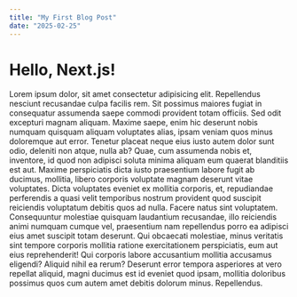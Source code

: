 ```yaml
---
title: "My First Blog Post"
date: "2025-02-25"
---
```


# Hello, Next.js!

Lorem ipsum dolor, sit amet consectetur adipisicing elit. Repellendus nesciunt recusandae culpa facilis rem. Sit possimus maiores fugiat in consequatur assumenda saepe commodi provident totam officiis. Sed odit excepturi magnam aliquam. Maxime saepe, enim hic deserunt nobis numquam quisquam aliquam voluptates alias, ipsam veniam quos minus doloremque aut error. Tenetur placeat neque eius iusto autem dolor sunt odio, deleniti non atque, nulla ab? Quae, cum assumenda nobis et, inventore, id quod non adipisci soluta minima aliquam eum quaerat blanditiis est aut. Maxime perspiciatis dicta iusto praesentium labore fugit ab ducimus, mollitia, libero corporis voluptate magnam deserunt vitae voluptates. Dicta voluptates eveniet ex mollitia corporis, et, repudiandae perferendis a quasi velit temporibus nostrum provident quod suscipit reiciendis voluptatum debitis quos ad nulla. Facere natus sint voluptatem. Consequuntur molestiae quisquam laudantium recusandae, illo reiciendis animi numquam cumque vel, praesentium nam repellendus porro ea adipisci eius amet suscipit totam deserunt. Qui obcaecati molestiae, minus veritatis sint tempore corporis mollitia ratione exercitationem perspiciatis, eum aut eius reprehenderit! Qui corporis labore accusantium mollitia accusamus eligendi? Aliquid nihil ea rerum? Deserunt error tempora asperiores at vero repellat aliquid, magni ducimus est id eveniet quod ipsam, mollitia doloribus possimus quos cum autem amet debitis dolorum minus. Repellendus.
